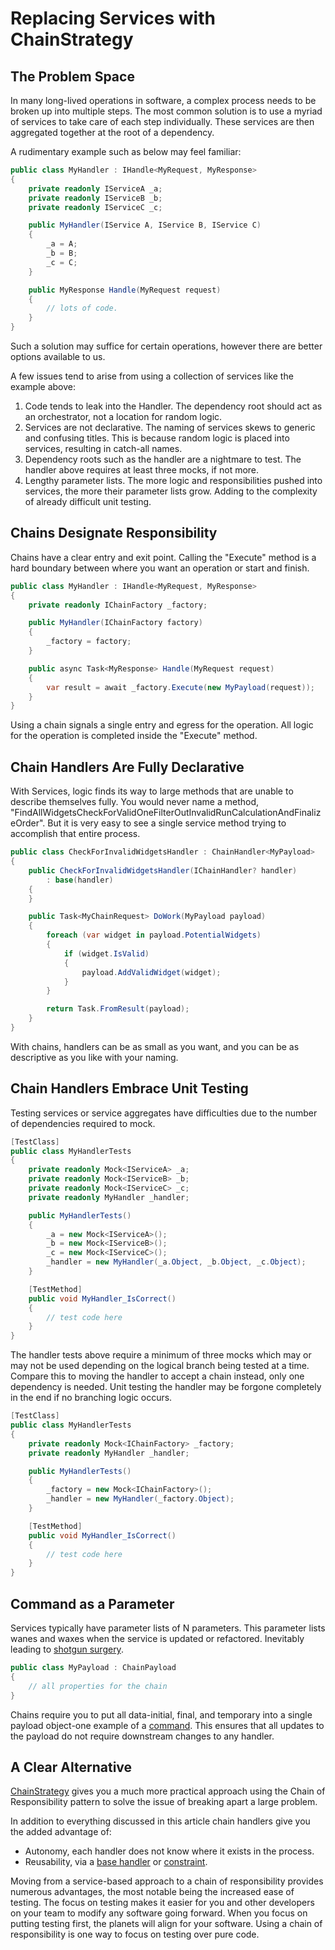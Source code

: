 # Replacing Services with ChainStrategy

## The Problem Space

In many long-lived operations in software, a complex process needs to be broken up into multiple steps. The most common solution is to use a myriad of services to take care of each step individually. These services are then aggregated together at the root of a dependency.

A rudimentary example such as below may feel familiar:

```csharp
public class MyHandler : IHandle<MyRequest, MyResponse>
{
    private readonly IServiceA _a;
    private readonly IServiceB _b;
    private readonly IServiceC _c;

    public MyHandler(IService A, IService B, IService C)
    {
        _a = A;
        _b = B;
        _c = C;
    }

    public MyResponse Handle(MyRequest request)
    {
        // lots of code.
    }
}
```

Such a solution may suffice for certain operations, however there are better options available to us.

A few issues tend to arise from using a collection of services like the example above:

1) Code tends to leak into the Handler. The dependency root should act as an orchestrator, not a location for random logic.
2) Services are not declarative. The naming of services skews to generic and confusing titles. This is because random logic is placed into services, resulting in catch-all names.
3) Dependency roots such as the handler are a nightmare to test. The handler above requires at least three mocks, if not more.
4) Lengthy parameter lists. The more logic and responsibilities pushed into services, the more their parameter lists grow. Adding to the complexity of already difficult unit testing.

## Chains Designate Responsibility

Chains have a clear entry and exit point. Calling the "Execute" method is a hard boundary between where you want an operation or start and finish.

```csharp
public class MyHandler : IHandle<MyRequest, MyResponse>
{
    private readonly IChainFactory _factory;

    public MyHandler(IChainFactory factory)
    {
        _factory = factory;
    }

    public async Task<MyResponse> Handle(MyRequest request)
    {
        var result = await _factory.Execute(new MyPayload(request));
    }
}
```

Using a chain signals a single entry and egress for the operation. All logic for the operation is completed inside the "Execute" method.

## Chain Handlers Are Fully Declarative

With Services, logic finds its way to large methods that are unable to describe themselves fully. You would never name a method, "FindAllWidgetsCheckForValidOneFilterOutInvalidRunCalculationAndFinalizeOrder". But it is very easy to see a single service method trying to accomplish that entire process.

```csharp
public class CheckForInvalidWidgetsHandler : ChainHandler<MyPayload>
{
    public CheckForInvalidWidgetsHandler(IChainHandler? handler)
        : base(handler)
    {
    }

    public Task<MyChainRequest> DoWork(MyPayload payload)
    {
        foreach (var widget in payload.PotentialWidgets)
        {
            if (widget.IsValid)
            {
                payload.AddValidWidget(widget);
            }
        }

        return Task.FromResult(payload);
    }
}
```

 With chains, handlers can be as small as you want, and you can be as descriptive as you like with your naming.

## Chain Handlers Embrace Unit Testing

Testing services or service aggregates have difficulties due to the number of dependencies required to mock.

```csharp
[TestClass]
public class MyHandlerTests
{
    private readonly Mock<IServiceA> _a;
    private readonly Mock<IServiceB> _b;
    private readonly Mock<IServiceC> _c;
    private readonly MyHandler _handler;

    public MyHandlerTests()
    {
        _a = new Mock<IServiceA>();
        _b = new Mock<IServiceB>();
        _c = new Mock<IServiceC>();
        _handler = new MyHandler(_a.Object, _b.Object, _c.Object);
    }

    [TestMethod]
    public void MyHandler_IsCorrect()
    {
        // test code here
    }
}
```

The handler tests above require a minimum of three mocks which may or may not be used depending on the logical branch being tested at a time. Compare this to moving the handler to accept a chain instead, only one dependency is needed. Unit testing the handler may be forgone completely in the end if no branching logic occurs.

```csharp
[TestClass]
public class MyHandlerTests
{
    private readonly Mock<IChainFactory> _factory;
    private readonly MyHandler _handler;

    public MyHandlerTests()
    {
        _factory = new Mock<IChainFactory>();
        _handler = new MyHandler(_factory.Object);
    }

    [TestMethod]
    public void MyHandler_IsCorrect()
    {
        // test code here
    }
}
```

## Command as a Parameter

Services typically have parameter lists of N parameters. This parameter lists wanes and waxes when the service is updated or refactored. Inevitably leading to [shotgun surgery](https://en.wikipedia.org/wiki/Shotgun_surgery).

```csharp
public class MyPayload : ChainPayload
{
    // all properties for the chain
}
```

Chains require you to put all data-initial, final, and temporary into a single payload object-one example of a [command](https://en.wikipedia.org/wiki/Command_pattern). This ensures that all updates to the payload do not require downstream changes to any handler.

## A Clear Alternative

[ChainStrategy](https://github.com/mjbradvica/ChainStrategy) gives you a much more practical approach using the Chain of Responsibility pattern to solve the issue of breaking apart a large problem.

In addition to everything discussed in this article chain handlers give you the added advantage of:

- Autonomy, each handler does not know where it exists in the process.
- Reusability, via a [base handler](https://github.com/mjbradvica/ChainStrategy?tab=readme-ov-file#using-a-base-handler) or [constraint](https://github.com/mjbradvica/ChainStrategy?tab=readme-ov-file#handler-constraints).

Moving from a service-based approach to a chain of responsibility provides numerous advantages, the most notable being the increased ease of testing. The focus on testing makes it easier for you and other developers on your team to modify any software going forward. When you focus on putting testing first, the planets will align for your software. Using a chain of responsibility is one way to focus on testing over pure code.
